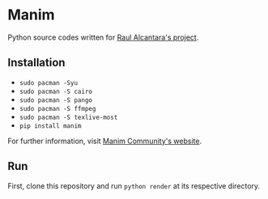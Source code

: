 # Manim
Python source codes written for [Raul Alcantara's project](https://www.youtube.com/channel/UCqVBiz4qJFCwmYvAkMUn_0A).

## Installation
- `sudo pacman -Syu`
- `sudo pacman -S cairo`
- `sudo pacman -S pango`
- `sudo pacman -S ffmpeg`
- `sudo pacman -S texlive-most`
- `pip install manim`

For further information, visit [Manim Community's website](https://docs.manim.community).

## Run
First, clone this repository and run `python render` at its respective directory.
